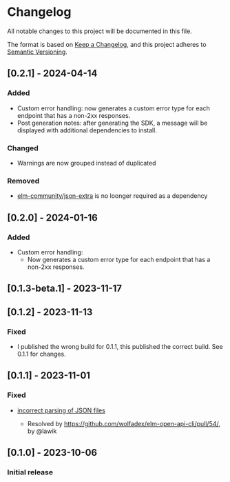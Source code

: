 # Changelog

All notable changes to this project will be documented in this file.

The format is based on [Keep a Changelog](https://keepachangelog.com/en/1.0.0/),
and this project adheres to [Semantic Versioning](https://semver.org/spec/v2.0.0.html).

## [0.2.1] - 2024-04-14

### Added

- Custom error handling: now generates a custom error type for each endpoint that has a non-2xx responses.
- Post generation notes: after generating the SDK, a message will be displayed with additional dependencies to install.

### Changed

- Warnings are now grouped instead of duplicated

### Removed

- [elm-community/json-extra](https://package.elm-lang.org/packages/elm-community/json-extra/latest/) is no loonger required as a dependency

## [0.2.0] - 2024-01-16

### Added

- Custom error handling:
  - Now generates a custom error type for each endpoint that has a non-2xx responses.

## [0.1.3-beta.1] - 2023-11-17

## [0.1.2] - 2023-11-13

### Fixed

- I published the wrong build for 0.1.1, this published the correct build. See 0.1.1 for changes.

## [0.1.1] - 2023-11-01

### Fixed

- [incorrect parsing of JSON files](https://github.com/wolfadex/elm-open-api-cli/issues/53)

  - Resolved by https://github.com/wolfadex/elm-open-api-cli/pull/54/, by @lawik

## [0.1.0] - 2023-10-06

### Initial release
